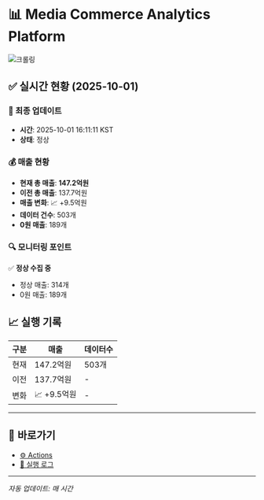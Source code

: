 # 📊 Media Commerce Analytics Platform

![크롤링](https://img.shields.io/badge/크롤링-정상-green)

## ✅ 실시간 현황 (2025-10-01)

### 📍 최종 업데이트
- **시간**: 2025-10-01 16:11:11 KST
- **상태**: 정상

### 💰 매출 현황
- **현재 총 매출**: **147.2억원**
- **이전 총 매출**: 137.7억원
- **매출 변화**: 📈 +9.5억원
- **데이터 건수**: 503개
- **0원 매출**: 189개

### 🔍 모니터링 포인트

✅ **정상 수집 중**
- 정상 매출: 314개
- 0원 매출: 189개


## 📈 실행 기록

| 구분 | 매출 | 데이터수 |
|------|------|----------|
| 현재 | 147.2억원 | 503개 |
| 이전 | 137.7억원 | - |
| 변화 | 📈 +9.5억원 | - |

---

## 🔗 바로가기

- [⚙️ Actions](../../actions)
- [📝 실행 로그](../../actions/workflows/daily_scraping.yml)

---

*자동 업데이트: 매 시간*
